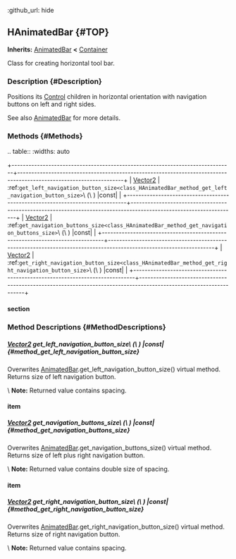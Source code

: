 :github_url: hide

<!---
.. DO NOT EDIT THIS FILE!!!
.. Generated automatically from Godot engine sources.
.. Generator: https://github.com/godotengine/godot/tree/master/doc/tools/make_rst.py.
.. XML source: https://github.com/godotengine/godot/tree/master/Godot-CCP/doc_classes/HAnimatedBar.xml.

.. _class_HAnimatedBar:

-->
## HAnimatedBar {#TOP}

**Inherits:** [AnimatedBar](./AnimatedBar.md) **<** [Container](https://docs.godotengine.org/en/stable/classes/class_Container.html)

Class for creating horizontal tool bar.

### Description {#Description}

Positions its [Control](https://docs.godotengine.org/en/stable/classes/class_Control.html) children in horizontal orientation with navigation buttons on left and right sides.

See also [AnimatedBar](./AnimatedBar.md) for more details.

### Methods {#Methods}

.. table::
   :widths: auto

   +------------------------------------------------------------------------------+-------------------------------------------------------------------------------------------------------------------+
   | [Vector2](https://docs.godotengine.org/en/stable/classes/class_Vector2.html) | :ref:`get_left_navigation_button_size<class_HAnimatedBar_method_get_left_navigation_button_size>`\ (\ ) |const|   |
   +------------------------------------------------------------------------------+-------------------------------------------------------------------------------------------------------------------+
   | [Vector2](https://docs.godotengine.org/en/stable/classes/class_Vector2.html) | :ref:`get_navigation_buttons_size<class_HAnimatedBar_method_get_navigation_buttons_size>`\ (\ ) |const|           |
   +------------------------------------------------------------------------------+-------------------------------------------------------------------------------------------------------------------+
   | [Vector2](https://docs.godotengine.org/en/stable/classes/class_Vector2.html) | :ref:`get_right_navigation_button_size<class_HAnimatedBar_method_get_right_navigation_button_size>`\ (\ ) |const| |
   +------------------------------------------------------------------------------+-------------------------------------------------------------------------------------------------------------------+

#### section

### Method Descriptions {#MethodDescriptions}

##### [Vector2](https://docs.godotengine.org/en/stable/classes/class_Vector2.html) **get_left_navigation_button_size**\ (\ ) |const| {#method_get_left_navigation_button_size}

Overwrites [AnimatedBar](./AnimatedBar.md).get_left_navigation_button_size() virtual method. Returns size of left navigation button.

\ **Note:** Returned value contains spacing.

#### item

##### [Vector2](https://docs.godotengine.org/en/stable/classes/class_Vector2.html) **get_navigation_buttons_size**\ (\ ) |const| {#method_get_navigation_buttons_size}

Overwrites [AnimatedBar](./AnimatedBar.md).get_navigation_buttons_size() virtual method. Returns size of left plus right navigation button.

\ **Note:** Returned value contains double size of spacing.

#### item

##### [Vector2](https://docs.godotengine.org/en/stable/classes/class_Vector2.html) **get_right_navigation_button_size**\ (\ ) |const| {#method_get_right_navigation_button_size}

Overwrites [AnimatedBar](./AnimatedBar.md).get_right_navigation_button_size() virtual method. Returns size of right navigation button.

\ **Note:** Returned value contains spacing.

